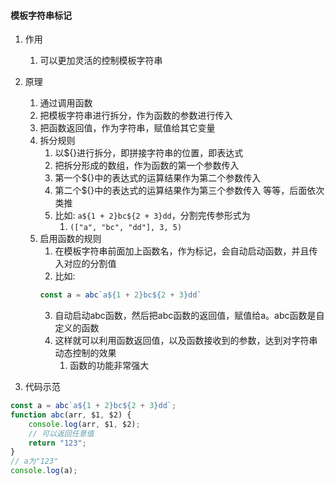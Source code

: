 
#### 模板字符串标记

1. 作用
   1) 可以更加灵活的控制模板字符串


2. 原理
   1) 通过调用函数
   2) 把模板字符串进行拆分，作为函数的参数进行传入
   3) 把函数返回值，作为字符串，赋值给其它变量
   4) 拆分规则
      1) 以${}进行拆分，即拼接字符串的位置，即表达式
      2) 把拆分形成的数组，作为函数的第一个参数传入
      3) 第一个${}中的表达式的运算结果作为第二个参数传入
      4) 第二个${}中的表达式的运算结果作为第三个参数传入  等等，后面依次类推
      5) 比如: `a${1 + 2}bc${2 + 3}dd`，分割完传参形式为
         1) `(["a", "bc", "dd"], 3, 5)`
   5) 启用函数的规则
      1) 在模板字符串前面加上函数名，作为标记，会自动启动函数，并且传入对应的分割值
      2) 比如: 
      ```js
      const a = abc`a${1 + 2}bc${2 + 3}dd`
      ```
      3) 自动启动abc函数，然后把abc函数的返回值，赋值给a。abc函数是自定义的函数
      4) 这样就可以利用函数返回值，以及函数接收到的参数，达到对字符串动态控制的效果
         1) 函数的功能非常强大


3. 代码示范
```js
const a = abc`a${1 + 2}bc${2 + 3}dd`;
function abc(arr, $1, $2) {
    console.log(arr, $1, $2);
    // 可以返回任意值
    return "123";
}
// a为"123"
console.log(a);
```




